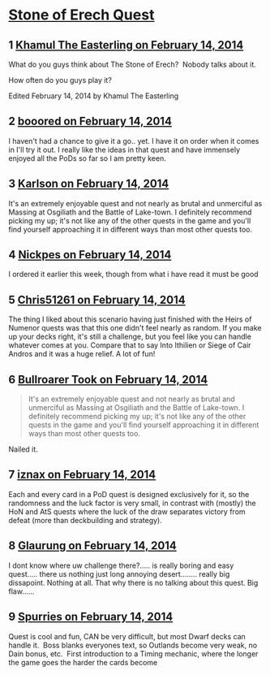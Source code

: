 # [Stone of Erech Quest](https://community.fantasyflightgames.com/topic/99229-stone-of-erech-quest/)

## 1 [Khamul The Easterling on February 14, 2014](https://community.fantasyflightgames.com/topic/99229-stone-of-erech-quest/?do=findComment&comment=984583)

What do you guys think about The Stone of Erech?  Nobody talks about it.  

How often do you guys play it?  

Edited February 14, 2014 by Khamul The Easterling

## 2 [booored on February 14, 2014](https://community.fantasyflightgames.com/topic/99229-stone-of-erech-quest/?do=findComment&comment=984586)

I haven't had a chance to give it a go.. yet. I have it on order when it comes in I'll try it out. I really like the ideas in that quest and have immensely enjoyed all the PoDs so far so I am pretty keen.

## 3 [Karlson on February 14, 2014](https://community.fantasyflightgames.com/topic/99229-stone-of-erech-quest/?do=findComment&comment=984671)

It's an extremely enjoyable quest and not nearly as brutal and unmerciful as Massing at Osgiliath and the Battle of Lake-town. I definitely recommend picking my up; it's not like any of the other quests in the game and you'll find yourself approaching it in different ways than most other quests too.

## 4 [Nickpes on February 14, 2014](https://community.fantasyflightgames.com/topic/99229-stone-of-erech-quest/?do=findComment&comment=984697)

I ordered it earlier this week, though from what i have read it must be good

## 5 [Chris51261 on February 14, 2014](https://community.fantasyflightgames.com/topic/99229-stone-of-erech-quest/?do=findComment&comment=984725)

The thing I liked about this scenario having just finished with the Heirs of Numenor quests was that this one didn't feel nearly as random. If you make up your decks right, it's still a challenge, but you feel like you can handle whatever comes at you. Compare that to say Into Ithilien or Siege of Cair Andros and it was a huge relief. A lot of fun!

## 6 [Bullroarer Took on February 14, 2014](https://community.fantasyflightgames.com/topic/99229-stone-of-erech-quest/?do=findComment&comment=984740)

> It's an extremely enjoyable quest and not nearly as brutal and unmerciful as Massing at Osgiliath and the Battle of Lake-town. I definitely recommend picking my up; it's not like any of the other quests in the game and you'll find yourself approaching it in different ways than most other quests too.

Nailed it.

## 7 [iznax on February 14, 2014](https://community.fantasyflightgames.com/topic/99229-stone-of-erech-quest/?do=findComment&comment=984884)

Each and every card in a PoD quest is designed exclusively for it, so the randomness and the luck factor is very small, in contrast with (mostly) the HoN and AtS quests where the luck of the draw separates victory from defeat (more than deckbuilding and strategy).

## 8 [Glaurung on February 14, 2014](https://community.fantasyflightgames.com/topic/99229-stone-of-erech-quest/?do=findComment&comment=984966)

I dont know where uw challenge there?..... is really boring and easy quest..... there us nothing just long annoying desert........ really big dissapoint. Nothing at all. That why there is no talking about this quest. Big flaw......

## 9 [Spurries on February 14, 2014](https://community.fantasyflightgames.com/topic/99229-stone-of-erech-quest/?do=findComment&comment=985244)

Quest is cool and fun, CAN be very difficult, but most Dwarf decks can handle it.  Boss blanks everyones text, so Outlands become very weak, no Dain bonus, etc.  First introduction to a Timing mechanic, where the longer the game goes the harder the cards become

